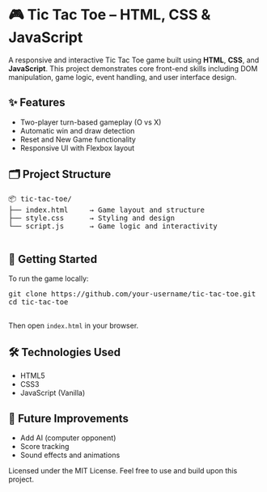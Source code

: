 <!DOCTYPE html>
<html lang="en">
<head>
  <meta charset="UTF-8" />
  <meta name="viewport" content="width=device-width, initial-scale=1.0"/>
  <title>Tic Tac Toe - Project ReadMe</title>
</head>
<body>

  <h1>🎮 Tic Tac Toe – HTML, CSS & JavaScript</h1>

  <section>
    <p>A responsive and interactive Tic Tac Toe game built using <strong>HTML</strong>, <strong>CSS</strong>, and <strong>JavaScript</strong>. This project demonstrates core front-end skills including DOM manipulation, game logic, event handling, and user interface design.</p>
  </section>

  <section>
    <h2>✨ Features</h2>
    <ul>
      <li>Two-player turn-based gameplay (O vs X)</li>
      <li>Automatic win and draw detection</li>
      <li>Reset and New Game functionality</li>
      <li>Responsive UI with Flexbox layout</li>
    </ul>
  </section>

  <section>
    <h2>🗂️ Project Structure</h2>
    <pre>
📦 tic-tac-toe/
├── index.html     → Game layout and structure
├── style.css      → Styling and design
└── script.js      → Game logic and interactivity
    </pre>
  </section>

  <section>
    <h2>🚀 Getting Started</h2>
    <p>To run the game locally:</p>
    <pre>
git clone https://github.com/your-username/tic-tac-toe.git
cd tic-tac-toe
    </pre>
    <p>Then open <code>index.html</code> in your browser.</p>
  </section>

  <section>
    <h2>🛠️ Technologies Used</h2>
    <ul>
      <li>HTML5</li>
      <li>CSS3</li>
      <li>JavaScript (Vanilla)</li>
    </ul>
  </section>

  <section>
    <h2>📌 Future Improvements</h2>
    <ul>
      <li>Add AI (computer opponent)</li>
      <li>Score tracking</li>
      <li>Sound effects and animations</li>
    </ul>
  </section>

  <footer>
    <p>Licensed under the MIT License. Feel free to use and build upon this project.</p>
  </footer>

</body>
</html>
